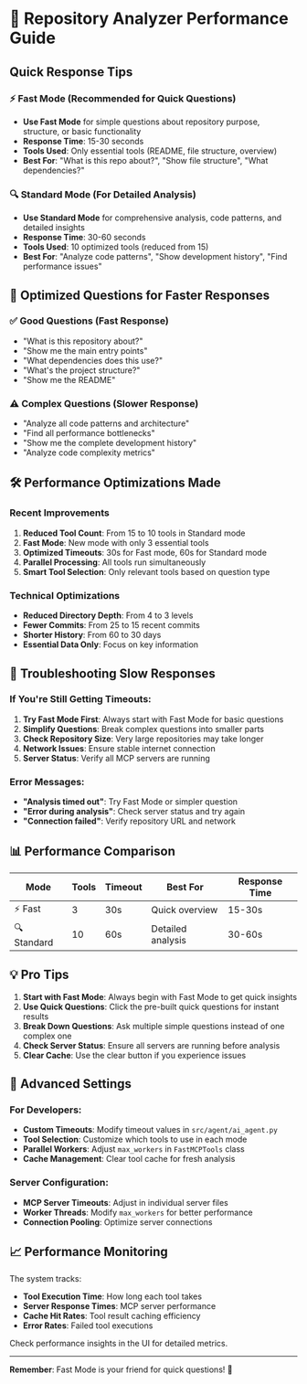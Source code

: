 # 🚀 Repository Analyzer Performance Guide

## Quick Response Tips

### ⚡ Fast Mode (Recommended for Quick Questions)
- **Use Fast Mode** for simple questions about repository purpose, structure, or basic functionality
- **Response Time**: 15-30 seconds
- **Tools Used**: Only essential tools (README, file structure, overview)
- **Best For**: "What is this repo about?", "Show file structure", "What dependencies?"

### 🔍 Standard Mode (For Detailed Analysis)
- **Use Standard Mode** for comprehensive analysis, code patterns, and detailed insights
- **Response Time**: 30-60 seconds
- **Tools Used**: 10 optimized tools (reduced from 15)
- **Best For**: "Analyze code patterns", "Show development history", "Find performance issues"

## 🎯 Optimized Questions for Faster Responses

### ✅ Good Questions (Fast Response)
- "What is this repository about?"
- "Show me the main entry points"
- "What dependencies does this use?"
- "What's the project structure?"
- "Show me the README"

### ⚠️ Complex Questions (Slower Response)
- "Analyze all code patterns and architecture"
- "Find all performance bottlenecks"
- "Show me the complete development history"
- "Analyze code complexity metrics"

## 🛠️ Performance Optimizations Made

### Recent Improvements
1. **Reduced Tool Count**: From 15 to 10 tools in Standard mode
2. **Fast Mode**: New mode with only 3 essential tools
3. **Optimized Timeouts**: 30s for Fast mode, 60s for Standard mode
4. **Parallel Processing**: All tools run simultaneously
5. **Smart Tool Selection**: Only relevant tools based on question type

### Technical Optimizations
- **Reduced Directory Depth**: From 4 to 3 levels
- **Fewer Commits**: From 25 to 15 recent commits
- **Shorter History**: From 60 to 30 days
- **Essential Data Only**: Focus on key information

## 🚨 Troubleshooting Slow Responses

### If You're Still Getting Timeouts:
1. **Try Fast Mode First**: Always start with Fast Mode for basic questions
2. **Simplify Questions**: Break complex questions into smaller parts
3. **Check Repository Size**: Very large repositories may take longer
4. **Network Issues**: Ensure stable internet connection
5. **Server Status**: Verify all MCP servers are running

### Error Messages:
- **"Analysis timed out"**: Try Fast Mode or simpler question
- **"Error during analysis"**: Check server status and try again
- **"Connection failed"**: Verify repository URL and network

## 📊 Performance Comparison

| Mode | Tools | Timeout | Best For | Response Time |
|------|-------|---------|----------|---------------|
| ⚡ Fast | 3 | 30s | Quick overview | 15-30s |
| 🔍 Standard | 10 | 60s | Detailed analysis | 30-60s |

## 💡 Pro Tips

1. **Start with Fast Mode**: Always begin with Fast Mode to get quick insights
2. **Use Quick Questions**: Click the pre-built quick questions for instant results
3. **Break Down Questions**: Ask multiple simple questions instead of one complex one
4. **Check Server Status**: Ensure all servers are running before analysis
5. **Clear Cache**: Use the clear button if you experience issues

## 🔧 Advanced Settings

### For Developers:
- **Custom Timeouts**: Modify timeout values in `src/agent/ai_agent.py`
- **Tool Selection**: Customize which tools to use in each mode
- **Parallel Workers**: Adjust `max_workers` in `FastMCPTools` class
- **Cache Management**: Clear tool cache for fresh analysis

### Server Configuration:
- **MCP Server Timeouts**: Adjust in individual server files
- **Worker Threads**: Modify `max_workers` for better performance
- **Connection Pooling**: Optimize server connections

## 📈 Performance Monitoring

The system tracks:
- **Tool Execution Time**: How long each tool takes
- **Server Response Times**: MCP server performance
- **Cache Hit Rates**: Tool result caching efficiency
- **Error Rates**: Failed tool executions

Check performance insights in the UI for detailed metrics.

---

**Remember**: Fast Mode is your friend for quick questions! 🚀 